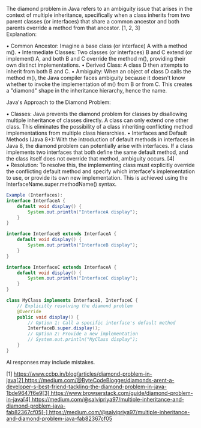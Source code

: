 The diamond problem in Java refers to an ambiguity issue that arises in the context of multiple inheritance, specifically when a class inherits from two parent classes (or interfaces) that share a common ancestor and both parents override a method from that ancestor. [1, 2, 3]  
Explanation: 

• Common Ancestor: Imagine a base class (or interface) A with a method m(). 
• Intermediate Classes: Two classes (or interfaces) B and C extend (or implement) A, and both B and C override the method m(), providing their own distinct implementations. 
• Derived Class: A class D then attempts to inherit from both B and C. 
• Ambiguity: When an object of class D calls the method m(), the Java compiler faces ambiguity because it doesn't know whether to invoke the implementation of m() from B or from C. This creates a "diamond" shape in the inheritance hierarchy, hence the name. 

Java's Approach to the Diamond Problem: 

• Classes: Java prevents the diamond problem for classes by disallowing multiple inheritance of classes directly. A class can only extend one other class. This eliminates the possibility of a class inheriting conflicting method implementations from multiple class hierarchies. 
• Interfaces and Default Methods (Java 8+): With the introduction of default methods in interfaces in Java 8, the diamond problem can potentially arise with interfaces. If a class implements two interfaces that both define the same default method, and the class itself does not override that method, ambiguity occurs. [4]  
	• Resolution: To resolve this, the implementing class must explicitly override the conflicting default method and specify which interface's implementation to use, or provide its own new implementation. This is achieved using the InterfaceName.super.methodName() syntax. 

```java
Example (Interfaces): 
interface InterfaceA {
    default void display() {
        System.out.println("InterfaceA display");
    }
}
```

```java
interface InterfaceB extends InterfaceA {
    default void display() {
        System.out.println("InterfaceB display");
    }
}
```

```java
interface InterfaceC extends InterfaceA {
    default void display() {
        System.out.println("InterfaceC display");
    }
}
```

```java
class MyClass implements InterfaceB, InterfaceC {
    // Explicitly resolving the diamond problem
    @Override
    public void display() {
        // Option 1: Call a specific interface's default method
        InterfaceB.super.display(); 
        // Option 2: Provide a new implementation
        // System.out.println("MyClass display");
    }
}
```


AI responses may include mistakes.

[1] https://www.ccbp.in/blog/articles/diamond-problem-in-java[2] https://medium.com/@ByteCodeBlogger/diamonds-arent-a-developer-s-best-friend-tackling-the-diamond-problem-in-java-1bde9647f6e9[3] https://www.browserstack.com/guide/diamond-problem-in-java[4] https://medium.com/@salvipriya97/multiple-inheritance-and-diamond-problem-java-fab82367cf05[-] https://medium.com/@salvipriya97/multiple-inheritance-and-diamond-problem-java-fab82367cf05
